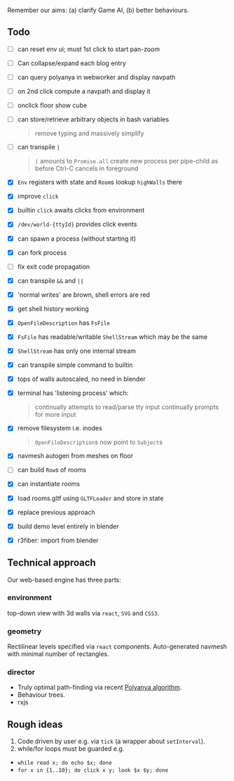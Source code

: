 Remember our aims: (a) clarify Game AI, (b) better behaviours.

## Todo

- [ ] can reset env ui; must 1st click to start pan-zoom
- [ ] Can collapse/expand each blog entry

- [ ] can query polyanya in webworker and display navpath
- [ ] on 2nd click compute a navpath and display it
- [ ] onclick floor show cube

- [ ] can store/retrieve arbitrary objects in bash variables
  > remove typing and massively simplify

- [ ] can transpile `|`
  > `|` amounts to `Promise.all`
  > create new process per pipe-child as before
  > Ctrl-C cancels in foreground

- [x] `Env` registers with state and `Room`s lookup `highWalls` there
- [x] improve `click`
- [x] builtin `click` awaits clicks from environment
- [x] `/dev/world-{ttyId}` provides click events
- [x] can spawn a process (without starting it)
- [x] can fork process
- [ ] fix exit code propagation
- [x] can transpile `&&` and `||`
- [x] 'normal writes' are brown, shell errors are red
- [x] get shell history working
- [x] `OpenFileDescription` has `FsFile`
- [x] `FsFile` has readable/writable `ShellStream` which may be the same
- [x] `ShellStream` has only one internal stream

- [x] can transpile simple command to builtin
- [x] tops of walls autoscaled, no need in blender
- [x] terminal has 'listening process' which:
  > continually attempts to read/parse tty input
  > continually prompts for more input

- [x] remove filesystem i.e. inodes
  > `OpenFileDescription`s now point to `Subject`s
- [x] navmesh autogen from meshes on floor
- [ ] can build `Row`s of rooms
- [x] can instantiate rooms
- [x] load rooms.gltf using `GLTFLoader` and store in state

- [x] replace previous approach
- [x] build demo level entirely in blender
- [x] r3fiber: import from blender


## Technical approach

Our web-based engine has three parts:

### __environment__

top-down view with 3d walls via `react`, `SVG` and `CSS3`.

### __geometry__

Rectilinear levels specified via `react` components.
Auto-generated navmesh with minimal number of rectangles.

### __director__

- Truly optimal path-finding via recent [Polyanya algorithm](#cite-polyanya).
- Behaviour trees.
- rxjs

## Rough ideas

1. Code driven by user e.g. via `tick` (a wrapper about `setInterval`).
2. while/for loops must be guarded e.g.
  - `while read x; do echo $x; done`
  - `for x in {1..10}; do click x y; look $x $y; done`
